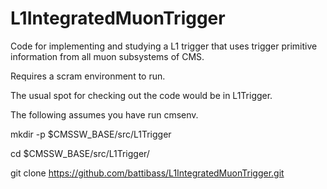 L1IntegratedMuonTrigger
=======================

Code for implementing and studying a L1 trigger that uses trigger primitive information from all muon subsystems of CMS.

Requires a scram environment to run.

The usual spot for checking out the code would be in L1Trigger.

The following assumes you have run cmsenv.

mkdir -p $CMSSW_BASE/src/L1Trigger

cd $CMSSW_BASE/src/L1Trigger/

git clone https://github.com/battibass/L1IntegratedMuonTrigger.git

